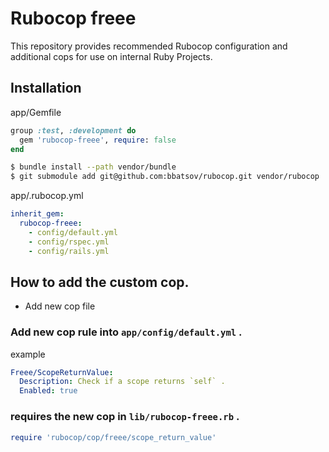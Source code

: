 # Rubocop freee

This repository provides recommended Rubocop configuration and additional cops for use on internal Ruby Projects.

## Installation

app/Gemfile
```ruby
group :test, :development do
  gem 'rubocop-freee', require: false
end
```

```bash
$ bundle install --path vendor/bundle
$ git submodule add git@github.com:bbatsov/rubocop.git vendor/rubocop
```

app/.rubocop.yml
```yml
inherit_gem:
  rubocop-freee:
    - config/default.yml
    - config/rspec.yml
    - config/rails.yml
```

## How to add the custom cop.

- Add new cop file

### Add new cop rule into `app/config/default.yml` .

example
```yml
Freee/ScopeReturnValue:
  Description: Check if a scope returns `self` .
  Enabled: true
```

### requires the new cop in `lib/rubocop-freee.rb` .

```ruby
require 'rubocop/cop/freee/scope_return_value'
```


